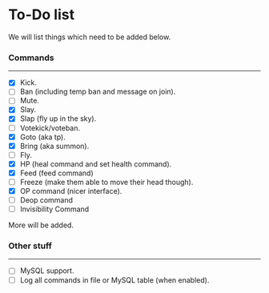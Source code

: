 To-Do list
====

We will list things which need to be added below.

### Commands
---

- [x] Kick.
- [ ] Ban (including temp ban and message on join).
- [ ] Mute.
- [x] Slay.
- [x] Slap (fly up in the sky).
- [ ] Votekick/voteban.
- [x] Goto (aka tp).
- [x] Bring (aka summon).
- [ ] Fly.
- [x] HP (heal command and set health command).
- [x] Feed (feed command)
- [ ] Freeze (make them able to move their head though).
- [x] OP command (nicer interface).
- [ ] Deop command
- [ ] Invisibility Command

More will be added.

### Other stuff
---
- [ ] MySQL support.
- [ ] Log all commands in file or MySQL table (when enabled).